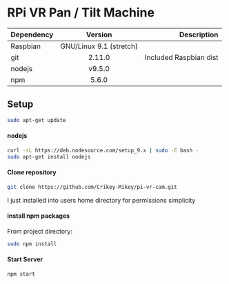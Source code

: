 
# RPi VR Pan / Tilt Machine

| Dependency | Version                   | Description                           |
| ---------- |:-------------------------:| -------------------------------------:|
| Raspbian   | GNU/Linux 9.1 (stretch)   |                                       |
| git        | 2.11.0                    | Included Raspbian dist                |
| nodejs     | v9.5.0                    |                                       |
| npm        | 5.6.0                     |                                       |


## Setup
```bash
sudo apt-get update
```

#### nodejs
```bash
curl -sL https://deb.nodesource.com/setup_9.x | sudo -E bash -  
sudo apt-get install nodejs
```
#### Clone repository 
```bash
git clone https://github.com/Crikey-Mikey/pi-vr-cam.git
```
I just installed into users home directory for permissions simplicity

#### install npm packages
From project directory:
```bash
sudo npm install
```

#### Start Server
```bash
npm start
```